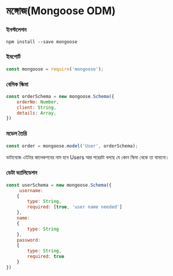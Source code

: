 # মঙ্গোজ\(Mongoose ODM\)

### ইনস্টলেশন

```text
npm install --save mongoose
```

### ইমপোর্ট

```javascript
const mongoose = require('mongoose');
```

### বেসিক স্কিমা

```javascript
const orderSchema = new mongoose.Schema({
    orderNo: Number,
    client: String,
    details: Array,
})
```

### মডেল তৈরি

```javascript
const order = mongoose.model('User', orderSchema);
```

ডাটাবেজে এইটার কালেকশনের নাম হবে Users আর পরেরটা বলছে যে কোন স্কিমা থেকে তা বানানো।

### ডেটা ভ্যালিডেশন

```javascript
const userSchema = new mongoose.Schema({
     username: 
    {
        type: String,
        required: [true, 'user name needed']
    },
    name: 
    {
        type: String
    },
    password: 
    {
        type: String,
        required: true
    }
})
```

